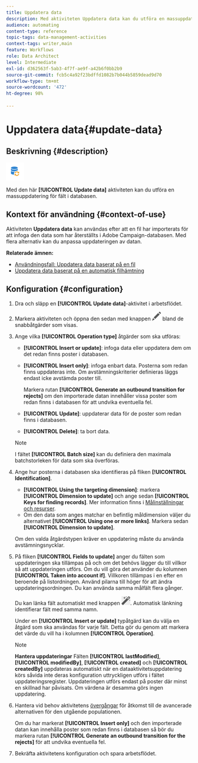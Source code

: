 ```yaml
---
title: Uppdatera data
description: Med aktiviteten Uppdatera data kan du utföra en massuppdatering för fält i databasen.
audience: automating
content-type: reference
topic-tags: data-management-activities
context-tags: writer,main
feature: Workflows
role: Data Architect
level: Intermediate
exl-id: d362563f-5ab3-4f7f-ae9f-a42b6f0bb2b9
source-git-commit: fcb5c4a92f23bdffd1082b7b044b5859dead9d70
workflow-type: tm+mt
source-wordcount: '472'
ht-degree: 98%

---
```


# Uppdatera data{#update-data}

## Beskrivning {#description}

![](assets/data_update.png)

Med den här **[!UICONTROL Update data]** aktiviteten kan du utföra en massuppdatering för fält i databasen.

## Kontext för användning {#context-of-use}

Aktiviteten **Uppdatera data** kan användas efter att en fil har importerats för att infoga den data som har återställts i Adobe Campaign-databasen. Med flera alternativ kan du anpassa uppdateringen av datan.

**Relaterade ämnen:**

* [Användningsfall: Uppdatera data baserat på en fil](../../automating/using/update-database-file.md)
* [Uppdatera data baserat på en automatisk filhämtning](../../automating/using/update-data-automatic-download.md)

## Konfiguration {#configuration}

1. Dra och släpp en **[!UICONTROL Update data]**-aktivitet i arbetsflödet.
1. Markera aktiviteten och öppna den sedan med knappen ![](assets/edit_darkgrey-24px.png) bland de snabbåtgärder som visas.
1. Ange vilka **[!UICONTROL Operation type]** åtgärder som ska utföras:

   * **[!UICONTROL Insert or update]**: infoga data eller uppdatera dem om det redan finns poster i databasen.
   * **[!UICONTROL Insert only]**: infoga enbart data. Posterna som redan finns uppdateras inte. Om avstämningskriterier definieras läggs endast icke avstämda poster till.

      Markera rutan **[!UICONTROL Generate an outbound transition for rejects]** om den importerade datan innehåller vissa poster som redan finns i databasen för att undvika eventuella fel.

   * **[!UICONTROL Update]**: uppdaterar data för de poster som redan finns i databasen.
   * **[!UICONTROL Delete]**: ta bort data.

   >[!NOTE]
   >
   >I fältet **[!UICONTROL Batch size]** kan du definiera den maximala batchstorleken för data som ska överföras.

1. Ange hur posterna i databasen ska identifieras på fliken **[!UICONTROL Identification]**.

   * **[!UICONTROL Using the targeting dimension]**: markera **[!UICONTROL Dimension to update]** och ange sedan **[!UICONTROL Keys for finding records]**. Mer information finns i [Målinställningar och resurser](../../automating/using/query.md#targeting-dimensions-and-resources).
   * Om den data som anges matchar en befintlig måldimension väljer du alternativet **[!UICONTROL Using one or more links]**. Markera sedan **[!UICONTROL Dimension to update]**.

   Om den valda åtgärdstypen kräver en uppdatering måste du använda avstämningsnycklar.

1. På fliken **[!UICONTROL Fields to update]** anger du fälten som uppdateringen ska tillämpas på och om det behövs lägger du till villkor så att uppdateringen utförs. Om du vill göra det använder du kolumnen **[!UICONTROL Taken into account if]**. Villkoren tillämpas i en efter en beroende på listordningen. Använd pilarna till höger för att ändra uppdateringsordningen. Du kan använda samma målfält flera gånger.

   Du kan länka fält automatiskt med knappen ![](assets/wkf_magic_wand-24px.png). Automatisk länkning identifierar fält med samma namn.

   Under en **[!UICONTROL Insert or update]** typåtgärd kan du välja en åtgärd som ska användas för varje fält. Detta gör du genom att markera det värde du vill ha i kolumnen **[!UICONTROL Operation]**.

   >[!NOTE]
   >
   >**Hantera uppdateringar** Fälten **[!UICONTROL lastModified]**, **[!UICONTROL modifiedBy]**, **[!UICONTROL created]** och **[!UICONTROL createdBy]** uppdateras automatiskt när en dataaktivitetsuppdatering körs såvida inte deras konfiguration uttryckligen utförs i fältet uppdateringsregister. Uppdateringen utförs endast på poster där minst en skillnad har påvisats. Om värdena är desamma görs ingen uppdatering.

1. Hantera vid behov aktivitetens [övergångar](../../automating/using/activity-properties.md) för åtkomst till de avancerade alternativen för den utgående populationen.

   Om du har markerat **[!UICONTROL Insert only]** och den importerade datan kan innehålla poster som redan finns i databasen så bör du markera rutan **[!UICONTROL Generate an outbound transition for the rejects]** för att undvika eventuella fel.

1. Bekräfta aktivitetens konfiguration och spara arbetsflödet.
